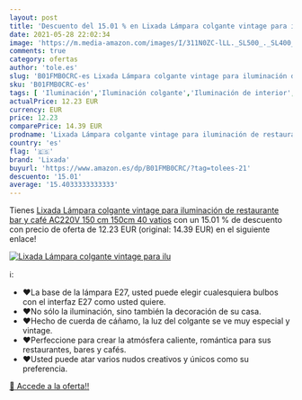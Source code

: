 ```yaml
---
layout: post
title: 'Descuento del 15.01 % en Lixada Lámpara colgante vintage para ilu'
date: 2021-05-28 22:02:34
image: 'https://m.media-amazon.com/images/I/311N0ZC-lLL._SL500_._SL400_.jpg'
comments: true
category: ofertas
author: 'tole.es'
slug: 'B01FMB0CRC-es Lixada Lámpara colgante vintage para iluminación de...'
sku: 'B01FMB0CRC-es'
tags: [ 'Iluminación','Iluminación colgante','Iluminación de interior','Iluminación de techo','café','lixada', ]
actualPrice: 12.23 EUR
currency: EUR
price: 12.23
comparePrice: 14.39 EUR
prodname: 'Lixada Lámpara colgante vintage para iluminación de restaurante  bar y café  AC220V  150 cm 150cm 40 vatios'
country: 'es'
flag: '🇪🇸'
brand: 'Lixada'
buyurl: 'https://www.amazon.es/dp/B01FMB0CRC/?tag=tolees-21'
descuento: '15.01'
average: '15.4033333333333'
---
```


Tienes [Lixada Lámpara colgante vintage para iluminación de restaurante  bar y café  AC220V  150 cm 150cm 40 vatios](https://www.amazon.es/dp/B01FMB0CRC/?tag=tolees-21) con un 15.01 % de descuento con precio de oferta de 12.23 EUR (original: 14.39 EUR) en el siguiente enlace!

[![Lixada Lámpara colgante vintage para ilu](https://m.media-amazon.com/images/I/311N0ZC-lLL._SL500_._SL400_.jpg)](https://www.amazon.es/dp/B01FMB0CRC/?tag=tolees-21)

ℹ️:

- ❤La base de la lámpara E27, usted puede elegir cualesquiera bulbos con el interfaz E27 como usted quiere.
- ❤No sólo la iluminación, sino también la decoración de su casa.
- ❤Hecho de cuerda de cáñamo, la luz del colgante se ve muy especial y vintage.
- ❤Perfeccione para crear la atmósfera caliente, romántica para sus restaurantes, bares y cafés.
- ❤Usted puede atar varios nudos creativos y únicos como su preferencia.

[🛒 Accede a la oferta!!](https://www.amazon.es/dp/B01FMB0CRC/?tag=tolees-21)
